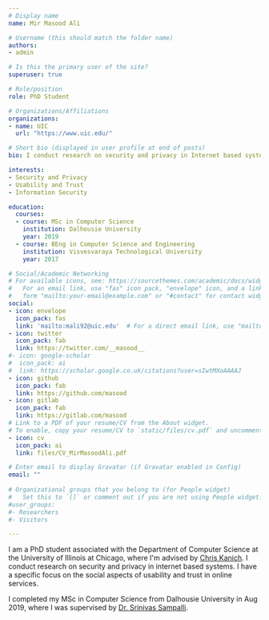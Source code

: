 ```yaml
---
# Display name
name: Mir Masood Ali

# Username (this should match the folder name)
authors:
- admin

# Is this the primary user of the site?
superuser: true

# Role/position
role: PhD Student

# Organizations/Affiliations
organizations:
- name: UIC
  url: "https://www.uic.edu/"

# Short bio (displayed in user profile at end of posts)
bio: I conduct research on security and privacy in Internet based systems. 

interests:
- Security and Privacy
- Usability and Trust
- Information Security

education:
  courses:
  - course: MSc in Computer Science
    institution: Dalhousie University
    year: 2019
  - course: BEng in Computer Science and Engineering
    institution: Visvesvaraya Technological University
    year: 2017

# Social/Academic Networking
# For available icons, see: https://sourcethemes.com/academic/docs/widgets/#icons
#   For an email link, use "fas" icon pack, "envelope" icon, and a link in the
#   form "mailto:your-email@example.com" or "#contact" for contact widget.
social:
- icon: envelope
  icon_pack: fas
  link: 'mailto:mali92@uic.edu'  # For a direct email link, use "mailto:test@example.org".
- icon: twitter
  icon_pack: fab
  link: https://twitter.com/__masood__
#- icon: google-scholar
#  icon_pack: ai
#  link: https://scholar.google.co.uk/citations?user=sIwtMXoAAAAJ
- icon: github
  icon_pack: fab
  link: https://github.com/masood
- icon: gitlab
  icon_pack: fab
  link: https://gitlab.com/masood
# Link to a PDF of your resume/CV from the About widget.
# To enable, copy your resume/CV to `static/files/cv.pdf` and uncomment the lines below.  
- icon: cv
  icon_pack: ai
  link: files/CV_MirMasoodAli.pdf

# Enter email to display Gravatar (if Gravatar enabled in Config)
email: ""
  
# Organizational groups that you belong to (for People widget)
#   Set this to `[]` or comment out if you are not using People widget.  
#user_groups:
#- Researchers
#- Visitors

---
```

I am a PhD student associated with the Department of Computer Science at the University of Illinois at Chicago, where I'm advised by [Chris Kanich](https://www.cs.uic.edu/~ckanich/). I conduct research on security and privacy in internet based systems. I have a specific focus on the social aspects of usability and trust in online services.

I completed my MSc in Computer Science from Dalhousie University in Aug 2019, where I was supervised by [Dr. Srinivas Sampalli](https://web.cs.dal.ca/~srini).
